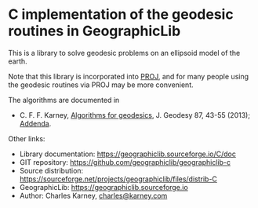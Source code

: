 # C implementation of the geodesic routines in GeographicLib

This is a library to solve geodesic problems on an ellipsoid model of
the earth.

Note that this library is incorporated into
[PROJ](https://proj.org/geodesic.html), and for many people using the
geodesic routines via PROJ may be more convenient.

The algorithms are documented in

* C. F. F. Karney,
  [Algorithms for geodesics](https://doi.org/10.1007/s00190-012-0578-z),
  J. Geodesy 87, 43-55 (2013);
  [Addenda](https://geographiclib.sourceforge.io/misc/geod-addenda.html).

Other links:

* Library documentation: https://geographiclib.sourceforge.io/C/doc
* GIT repository: https://github.com/geographiclib/geographiclib-c
* Source distribution:
  https://sourceforge.net/projects/geographiclib/files/distrib-C
* GeographicLib: https://geographiclib.sourceforge.io
* Author: Charles Karney, <charles@karney.com>

